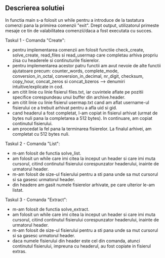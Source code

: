 
## Descrierea solutiei

In functia main s-a folosit un while pentru a introduce de la tastatura comenzi pana la primirea comenzii "exit".
Drept output, utilizatorul primeste mesaje ce tin de valabilitatea comenzii/daca a fost executata cu succes.

Taskul 1 - Comanda "Create":
- pentru implementarea comenzii am folosit functiie check_create, solve_create, read_files si read_usermap care completau arhiva propriu zisa cu headerele si continuturile fisierelor.
- pentru implementarea acestor patru functii am avut nevoie de alte functii ajutatoare precum: counter_words, complete_mode, conversion_in_octal, conversion_in_decimal, nr_digit, checksum, copy_hour, concat_zeros si concat_bzeros --> denumiri intuitive/explicate in cod.
- am citit linie cu linie fisierul files.txt, iar cuvintele aflate pe pozitii specifice corespundeau unui buffer din archive.header.
- am citit linie cu linie fisierul usermap.txt cand am aflat username-ul fisierului ce a trebuit arhivat pentru a afla uid si gid.
- cand headerul a fost completat, l-am copiat in fisierul arhivat (urmat de bytes nuli pana la completarea a 512 bytes). In continuare, am copiat continutul fisierului.
- am procedat la fel pana la terminarea fisierelor. La finalul arhivei, am completat cu 512 bytes nuli.

Taskul 2 - Comanda "List":
- m-am folosit de functia solve_list.
- am folosit un while care imi citea la inceput un header si care imi muta cursorul, citind continutul fisierului corespunzator headerului, inainte de urmatorul header.
- m-am folosit de size-ul fisierului pentru a sti pana unde sa mut cursorul si sa gasesc urmatorul header.
- din headere am gasit numele fisierelor arhivate, pe care ulterior le-am listat.

Taskul 3 - Comanda "Extract":
- m-am folosit de functia solve_extract.
- am folosit un while care imi citea la inceput un header si care imi muta cursorul, citind continutul fisierului corespunzator headerului, inainte de urmatorul header.
- m-am folosit de size-ul fisierului pentru a sti pana unde sa mut cursorul si sa gasesc urmatorul header.
- daca numele fisierului din header este cel din comanda, atunci continutul fisierului, impreuna cu headerul, au fost copiate in fisierul extras.

      
         

